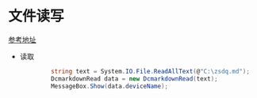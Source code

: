 # 文件读写

[参考地址](https://docs.microsoft.com/zh-cn/dotnet/csharp/programming-guide/file-system/how-to-read-from-a-text-file)

* 读取
```c#
            string text = System.IO.File.ReadAllText(@"C:\zsdq.md");
            DcmarkdownRead data = new DcmarkdownRead(text);
            MessageBox.Show(data.deviceName);
```